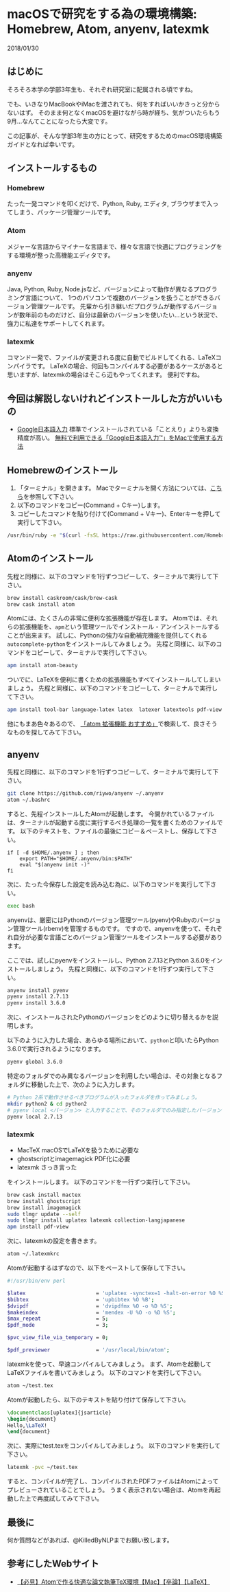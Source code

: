 # macOSで研究をする為の環境構築: Homebrew, Atom, anyenv, latexmk
2018/01/30

## はじめに
そろそろ本学の学部3年生も、それぞれ研究室に配属される頃ですね。

でも、いきなりMacBookやiMacを渡されても、何をすればいいかきっと分からないはず。
そのまま何となくmacOSを避けながら時が経ち、気がついたらもう9月…なんてことになったら大変です。

この記事が、そんな学部3年生の方にとって、研究をするためのmacOS環境構築ガイドとなれば幸いです。

## インストールするもの
### Homebrew
たった一発コマンドを叩くだけで、Python, Ruby, エディタ, ブラウザまで入ってしまう、パッケージ管理ツールです。

### Atom
メジャーな言語からマイナーな言語まで、様々な言語で快適にプログラミングをする環境が整った高機能エディタです。

### anyenv
Java, Python, Ruby, Node.jsなど、バージョンによって動作が異なるプログラミング言語について、
1つのパソコンで複数のバージョンを扱うことができるバージョン管理ツールです。
先輩から引き継いだプログラムが動作するバージョンが数年前のものだけど、自分は最新のバージョンを使いたい...という状況で、
強力に私達をサポートしてくれます。

### latexmk
コマンド一発で、ファイルが変更される度に自動でビルドしてくれる、LaTeXコンパイラです。
LaTeXの場合、何回もコンパイルする必要があるケースがあると思いますが、latexmkの場合はそこら辺もやってくれます。
便利ですね。

## 今回は解説しないけれどインストールした方がいいもの
* [Google日本語入力](https://www.google.co.jp/ime/)
標準でインストールされている「ことえり」よりも変換精度が高い。
[無料で利用できる「Google日本語入力™」をMacで使用する方法 ](http://inforati.jp/apple/mac-tips-techniques/system-hints/how-to-use-google-japanese-input-method-with-mac-os.html)


## Homebrewのインストール
1. 「ターミナル」を開きます。
Macでターミナルを開く方法については、[こちら](https://syncer.jp/mac-terminal)を参照して下さい。
2. 以下のコマンドをコピー(Command + Cキー)します。
3. コピーしたコマンドを貼り付けて(Command + Vキー)、Enterキーを押して実行して下さい。
```bash
/usr/bin/ruby -e "$(curl -fsSL https://raw.githubusercontent.com/Homebrew/install/master/install)"
```

## Atomのインストール
先程と同様に、以下のコマンドを1行ずつコピーして、ターミナルで実行して下さい。

```bash
brew install caskroom/cask/brew-cask
brew cask install atom
```

Atomには、たくさんの非常に便利な拡張機能が存在します。
Atomでは、それらの拡張機能を、`apm`という管理ツールでインストール・アンインストールすることが出来ます。
試しに、Pythonの強力な自動補完機能を提供してくれる`autocomplete-python`をインストールしてみましょう。
先程と同様に、以下のコマンドをコピーして、ターミナルで実行して下さい。

```bash
apm install atom-beauty
```

ついでに、LaTeXを便利に書くための拡張機能もすべてインストールしてしまいましょう。
先程と同様に、以下のコマンドをコピーして、ターミナルで実行して下さい。

```bash
apm install tool-bar language-latex latex  latexer latextools pdf-view
```

他にもまあ色々あるので、
[「atom 拡張機能 おすすめ」](https://www.google.co.jp/search?q=atom+%E6%8B%A1%E5%BC%B5%E6%A9%9F%E8%83%BD+%E3%81%8A%E3%81%99%E3%81%99%E3%82%81)で検索して、良さそうなものを探してみて下さい。

## anyenv
先程と同様に、以下のコマンドを1行ずつコピーして、ターミナルで実行して下さい。
```bash
git clone https://github.com/riywo/anyenv ~/.anyenv
atom ~/.bashrc
```

すると、先程インストールしたAtomが起動します。
今開かれているファイルは、ターミナルが起動する度に実行するべき処理の一覧を書くためのファイルです。
以下のテキストを、ファイルの最後にコピー＆ペーストし、保存して下さい。

```
if [ -d $HOME/.anyenv ] ; then
    export PATH="$HOME/.anyenv/bin:$PATH"
    eval "$(anyenv init -)"
fi
```

次に、たった今保存した設定を読み込む為に、以下のコマンドを実行して下さい。

``` bash
exec bash
```

anyenvは、厳密にはPythonのバージョン管理ツール(pyenv)やRubyのバージョン管理ツール(rbenv)を管理するものです。
ですので、anyenvを使って、それぞれ自分が必要な言語ごとのバージョン管理ツールをインストールする必要があります。

ここでは、試しにpyenvをインストールし、Python 2.7.13とPython 3.6.0をインストールしましょう。
先程と同様に、以下のコマンドを1行ずつ実行して下さい。

```bash
anyenv install pyenv
pyenv install 2.7.13
pyenv install 3.6.0
```

次に、インストールされたPythonのバージョンをどのように切り替えるかを説明します。

以下のように入力した場合、あらゆる場所において、`python`と叩いたらPython 3.6.0で実行されるようになります。

```bash
pyenv global 3.6.0
```

特定のフォルダでのみ異なるバージョンを利用したい場合は、その対象となるフォルダに移動した上で、次のように入力します。
```bash
# Python 2系で動作させるべきプログラムが入ったフォルダを作ってみましょう。
mkdir python2 & cd python2
# pyenv local <バージョン> と入力することで、そのフォルダでのみ指定したバージョンでPythonが動作します。
pyenv local 2.7.13
```

### latexmk

* MacTeX
macOSでLaTeXを扱うために必要な
* ghostscriptとimagemagick
PDF化に必要
* latexmk
さっき言った

をインストールします。
以下のコマンドを一行ずつ実行して下さい。

```bash
brew cask install mactex
brew install ghostscript
brew install imagemagick
sudo tlmgr update --self
sudo tlmgr install uplatex latexmk collection-langjapanese
apm install pdf-view
```

次に、latexmkの設定を書きます。
```bash
atom ~/.latexmkrc
```

Atomが起動するはずなので、以下をペーストして保存して下さい。

```bash
#!/usr/bin/env perl

$latex                       = 'uplatex -synctex=1 -halt-on-error %O %S';
$bibtex                      = 'upbibtex %O %B';
$dvipdf                      = 'dvipdfmx %O -o %D %S';
$makeindex                   = 'mendex -U %O -o %D %S';
$max_repeat                  = 5;
$pdf_mode                    = 3;

$pvc_view_file_via_temporary = 0;

$pdf_previewer               = '/usr/local/bin/atom';
```

latexmkを使って、早速コンパイルしてみましょう。
まず、Atomを起動してLaTeXファイルを書いてみましょう。
以下のコマンドを実行して下さい。

```bash
atom ~/test.tex
```

Atomが起動したら、以下のテキストを貼り付けて保存して下さい。

```latex
\documentclass[uplatex]{jsarticle}
\begin{document}
Hello,\LaTeX!
\end{document}
```

次に、実際にtest.texをコンパイルしてみましょう。
以下のコマンドを実行して下さい。

```bash
latexmk -pvc ~/test.tex
```

すると、コンパイルが完了し、コンパイルされたPDFファイルはAtomによってプレビューされていることでしょう。
うまく表示されない場合は、Atomを再起動した上で再度試してみて下さい。

## 最後に
何か質問などがあれば、@KilledByNLPまでお願い致します。

## 参考にしたWebサイト
* [【必見】Atomで作る快適な論文執筆TeX環境【Mac】【卒論】【LaTeX】](https://qiita.com/ken0nek/items/f98f88c9c45d8499786e)

